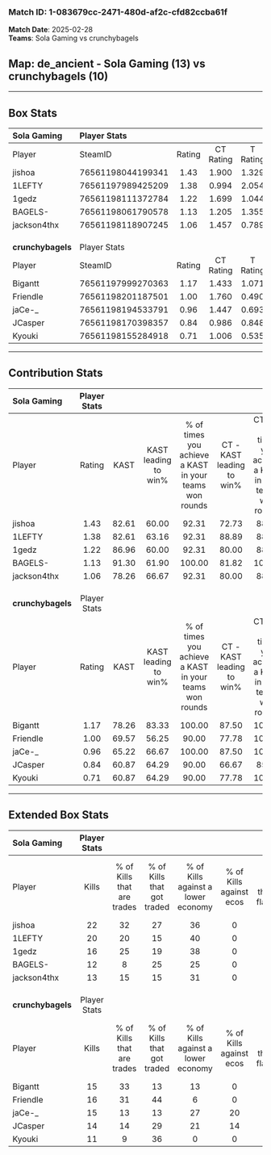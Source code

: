 ### Match ID: 1-083679cc-2471-480d-af2c-cfd82ccba61f  
**Match Date**: 2025-02-28  
**Teams**: Sola Gaming vs crunchybagels  

## **Map**: de_ancient - Sola Gaming (13) vs crunchybagels (10)  
---  

## Box Stats  

| **Sola Gaming**   | Player Stats      |        |           |          |       |      |       |         |        |      |     |
| :- | :- | :-: | :-: | :-: | :-: | :-: | :-: | :-: | :-: | :-: | :-: |
| Player            | SteamID           | Rating | CT Rating | T Rating | KAST  | ADR  | Kills | Assists | Deaths | K/D  | HS% |
| jishoa            | 76561198044199341 |  1.43  |   1.900   |  1.329   | 82.61 | 90.3 |  22   |    4    |   16   | 1.38 | 36  |
| 1LEFTY            | 76561197989425209 |  1.38  |   0.994   |  2.054   | 82.61 | 71.9 |  20   |    2    |   12   | 1.67 | 55  |
| 1gedz             | 76561198111372784 |  1.22  |   1.699   |  1.044   | 86.96 | 80.2 |  16   |    9    |   16   | 1.00 | 50  |
| BAGELS-           | 76561198061790578 |  1.13  |   1.205   |  1.355   | 91.30 | 72.7 |  12   |    9    |   14   | 0.86 | 50  |
| jackson4thx       | 76561198118907245 |  1.06  |   1.457   |  0.789   | 78.26 | 75.7 |  13   |   10    |   15   | 0.87 | 30  |
|                   |                   |        |           |          |       |      |       |         |        |      |     |
|                   |                   |        |           |          |       |      |       |         |        |      |     |
|                   |                   |        |           |          |       |      |       |         |        |      |     |
| **crunchybagels** | Player Stats      |        |           |          |       |      |       |         |        |      |     |
| Player            | SteamID           | Rating | CT Rating | T Rating | KAST  | ADR  | Kills | Assists | Deaths | K/D  | HS% |
| Bigantt           | 76561197999270363 |  1.17  |   1.433   |  1.071   | 78.26 | 60.4 |  15   |    3    |   10   | 1.50 | 53  |
| Friendle          | 76561198201187501 |  1.00  |   1.760   |  0.490   | 69.57 | 85.4 |  16   |   11    |   21   | 0.76 | 68  |
| jaCe-_            | 76561198194533791 |  0.96  |   1.447   |  0.693   | 65.22 | 81.1 |  15   |    4    |   18   | 0.83 | 46  |
| JCasper           | 76561198170398357 |  0.84  |   0.986   |  0.848   | 60.87 | 63.5 |  14   |    6    |   18   | 0.78 | 50  |
| Kyouki            | 76561198155284918 |  0.71  |   1.006   |  0.535   | 60.87 | 59.0 |  11   |    5    |   18   | 0.61 | 54  |
---  

## Contribution Stats  

| **Sola Gaming**   | Player Stats |       |                      |                                                        |                           |                                                             |                          |                                                            |
| :- | :-: | :-: | :-: | :-: | :-: | :-: | :-: | :-: |
| Player            |    Rating    | KAST  | KAST leading to win% | % of times you achieve a KAST in your teams won rounds | CT - KAST leading to win% | CT - % of times you achieve a KAST in your teams won rounds | T - KAST leading to win% | T - % of times you achieve a KAST in your teams won rounds |
| jishoa            |     1.43     | 82.61 |        60.00         |                         92.31                          |           72.73           |                            88.89                            |          44.44           |                           100.00                           |
| 1LEFTY            |     1.38     | 82.61 |        63.16         |                         92.31                          |           88.89           |                            88.89                            |          40.00           |                           100.00                           |
| 1gedz             |     1.22     | 86.96 |        60.00         |                         92.31                          |           80.00           |                            88.89                            |          40.00           |                           100.00                           |
| BAGELS-           |     1.13     | 91.30 |        61.90         |                         100.00                         |           81.82           |                           100.00                            |          40.00           |                           100.00                           |
| jackson4thx       |     1.06     | 78.26 |        66.67         |                         92.31                          |           80.00           |                            88.89                            |          50.00           |                           100.00                           |
|                   |              |       |                      |                                                        |                           |                                                             |                          |                                                            |
|                   |              |       |                      |                                                        |                           |                                                             |                          |                                                            |
|                   |              |       |                      |                                                        |                           |                                                             |                          |                                                            |
| **crunchybagels** | Player Stats |       |                      |                                                        |                           |                                                             |                          |                                                            |
| Player            |    Rating    | KAST  | KAST leading to win% | % of times you achieve a KAST in your teams won rounds | CT - KAST leading to win% | CT - % of times you achieve a KAST in your teams won rounds | T - KAST leading to win% | T - % of times you achieve a KAST in your teams won rounds |
| Bigantt           |     1.17     | 78.26 |        83.33         |                         100.00                         |           87.50           |                           100.00                            |          75.00           |                           100.00                           |
| Friendle          |     1.00     | 69.57 |        56.25         |                         90.00                          |           77.78           |                           100.00                            |          28.57           |                           66.67                            |
| jaCe-_            |     0.96     | 65.22 |        66.67         |                         100.00                         |           87.50           |                           100.00                            |          42.86           |                           100.00                           |
| JCasper           |     0.84     | 60.87 |        64.29         |                         90.00                          |           66.67           |                            85.71                            |          60.00           |                           100.00                           |
| Kyouki            |     0.71     | 60.87 |        64.29         |                         90.00                          |           77.78           |                           100.00                            |          40.00           |                           66.67                            |
---  

## Extended Box Stats  

| **Sola Gaming**   | Player Stats |                            |                            |                                    |                         |                              |                                 |        |                             |                                     |                          |                               |                            |
| :- | :-: | :-: | :-: | :-: | :-: | :-: | :-: | :-: | :-: | :-: | :-: | :-: | :-: |
| Player            |    Kills     | % of Kills that are trades | % of Kills that got traded | % of Kills against a lower economy | % of Kills against ecos | % of Kills that are flawless | % of Kills that are close duels | Deaths | % of Deaths that get traded | % of Deaths against a lower economy | % of Deaths against ecos | % of Deaths that are flawless | % of Deaths that are close |
| jishoa            |      22      |             32             |             27             |                 36                 |            0            |              68              |                5                |   16   |             19              |                 25                  |            0             |              75               |             0              |
| 1LEFTY            |      20      |             20             |             15             |                 40                 |            0            |              70              |                0                |   12   |             17              |                 25                  |            0             |              83               |             0              |
| 1gedz             |      16      |             25             |             19             |                 38                 |            0            |              69              |                0                |   16   |             44              |                 25                  |            0             |              63               |             6              |
| BAGELS-           |      12      |             8              |             25             |                 25                 |            0            |              50              |                0                |   14   |             43              |                 36                  |            0             |              36               |             14             |
| jackson4thx       |      13      |             15             |             15             |                 31                 |            0            |              54              |                8                |   15   |             20              |                 27                  |            0             |              67               |             7              |
|                   |              |                            |                            |                                    |                         |                              |                                 |        |                             |                                     |                          |                               |                            |
|                   |              |                            |                            |                                    |                         |                              |                                 |        |                             |                                     |                          |                               |                            |
|                   |              |                            |                            |                                    |                         |                              |                                 |        |                             |                                     |                          |                               |                            |
| **crunchybagels** | Player Stats |                            |                            |                                    |                         |                              |                                 |        |                             |                                     |                          |                               |                            |
| Player            |    Kills     | % of Kills that are trades | % of Kills that got traded | % of Kills against a lower economy | % of Kills against ecos | % of Kills that are flawless | % of Kills that are close duels | Deaths | % of Deaths that get traded | % of Deaths against a lower economy | % of Deaths against ecos | % of Deaths that are flawless | % of Deaths that are close |
| Bigantt           |      15      |             33             |             13             |                 13                 |            0            |              67              |                0                |   10   |             10              |                 30                  |            10            |              60               |             0              |
| Friendle          |      16      |             31             |             44             |                 6                  |            0            |              50              |               13                |   21   |             24              |                 14                  |            5             |              76               |             0              |
| jaCe-_            |      15      |             13             |             13             |                 27                 |           20            |              67              |                7                |   18   |             22              |                 11                  |            0             |              56               |             6              |
| JCasper           |      14      |             14             |             29             |                 21                 |           14            |              64              |                7                |   18   |             17              |                 11                  |            0             |              56               |             0              |
| Kyouki            |      11      |             9              |             36             |                 0                  |            0            |              73              |                0                |   18   |             11              |                 11                  |            0             |              61               |             6              |
